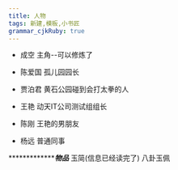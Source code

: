 ```yaml
---
title: 人物
tags: 新建,模板,小书匠
grammar_cjkRuby: true
---
```


 - 成空
主角--可以修炼了

- 陈爱国
孤儿园园长

- 贾泊君
黄石公园碰到会打太拳的人

- 王艳
动天IT公司测试组组长

- 陈刚
王艳的男朋友

- 杨远
普通同事



********************************物品*******************
玉简(信息已经读完了)
八卦玉佩